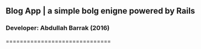 ## Blog App | a simple bolg enigne powered by Rails
### Developer: Abdullah Barrak (2016)
==============================
